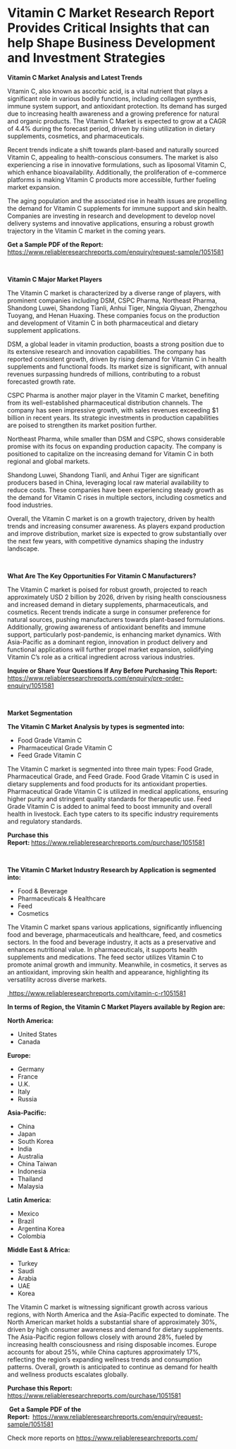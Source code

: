<p><h1>Vitamin C Market Research Report Provides Critical Insights that can help Shape Business Development and Investment Strategies</h1></p><p><strong>Vitamin C Market Analysis and Latest Trends</strong></p>
<p><p>Vitamin C, also known as ascorbic acid, is a vital nutrient that plays a significant role in various bodily functions, including collagen synthesis, immune system support, and antioxidant protection. Its demand has surged due to increasing health awareness and a growing preference for natural and organic products. The Vitamin C Market is expected to grow at a CAGR of 4.4% during the forecast period, driven by rising utilization in dietary supplements, cosmetics, and pharmaceuticals.</p><p>Recent trends indicate a shift towards plant-based and naturally sourced Vitamin C, appealing to health-conscious consumers. The market is also experiencing a rise in innovative formulations, such as liposomal Vitamin C, which enhance bioavailability. Additionally, the proliferation of e-commerce platforms is making Vitamin C products more accessible, further fueling market expansion. </p><p>The aging population and the associated rise in health issues are propelling the demand for Vitamin C supplements for immune support and skin health. Companies are investing in research and development to develop novel delivery systems and innovative applications, ensuring a robust growth trajectory in the Vitamin C market in the coming years.</p></p>
<p><strong>Get a Sample PDF of the Report:&nbsp;</strong> <a href="https://www.reliableresearchreports.com/enquiry/request-sample/1051581?utm_campaign=2245&utm_medium=2&utm_source=Github&utm_content=ia&utm_term=08032025&utm_id=vitamin-c">https://www.reliableresearchreports.com/enquiry/request-sample/1051581</a></p>
<p>&nbsp;</p>
<p><strong>Vitamin C Major Market Players</strong></p>
<p><p>The Vitamin C market is characterized by a diverse range of players, with prominent companies including DSM, CSPC Pharma, Northeast Pharma, Shandong Luwei, Shandong Tianli, Anhui Tiger, Ningxia Qiyuan, Zhengzhou Tuoyang, and Henan Huaxing. These companies focus on the production and development of Vitamin C in both pharmaceutical and dietary supplement applications.</p><p>DSM, a global leader in vitamin production, boasts a strong position due to its extensive research and innovation capabilities. The company has reported consistent growth, driven by rising demand for Vitamin C in health supplements and functional foods. Its market size is significant, with annual revenues surpassing hundreds of millions, contributing to a robust forecasted growth rate.</p><p>CSPC Pharma is another major player in the Vitamin C market, benefiting from its well-established pharmaceutical distribution channels. The company has seen impressive growth, with sales revenues exceeding $1 billion in recent years. Its strategic investments in production capabilities are poised to strengthen its market position further.</p><p>Northeast Pharma, while smaller than DSM and CSPC, shows considerable promise with its focus on expanding production capacity. The company is positioned to capitalize on the increasing demand for Vitamin C in both regional and global markets.</p><p>Shandong Luwei, Shandong Tianli, and Anhui Tiger are significant producers based in China, leveraging local raw material availability to reduce costs. These companies have been experiencing steady growth as the demand for Vitamin C rises in multiple sectors, including cosmetics and food industries.</p><p>Overall, the Vitamin C market is on a growth trajectory, driven by health trends and increasing consumer awareness. As players expand production and improve distribution, market size is expected to grow substantially over the next few years, with competitive dynamics shaping the industry landscape.</p></p>
<p>&nbsp;</p>
<p><strong>What Are The Key Opportunities For Vitamin C Manufacturers?</strong></p>
<p><p>The Vitamin C market is poised for robust growth, projected to reach approximately USD 2 billion by 2026, driven by rising health consciousness and increased demand in dietary supplements, pharmaceuticals, and cosmetics. Recent trends indicate a surge in consumer preference for natural sources, pushing manufacturers towards plant-based formulations. Additionally, growing awareness of antioxidant benefits and immune support, particularly post-pandemic, is enhancing market dynamics. With Asia-Pacific as a dominant region, innovation in product delivery and functional applications will further propel market expansion, solidifying Vitamin C’s role as a critical ingredient across various industries.</p></p>
<p><strong>Inquire or Share Your Questions If Any Before Purchasing This Report:</strong> <a href="https://www.reliableresearchreports.com/enquiry/pre-order-enquiry/1051581?utm_campaign=2245&utm_medium=2&utm_source=Github&utm_content=ia&utm_term=08032025&utm_id=vitamin-c">https://www.reliableresearchreports.com/enquiry/pre-order-enquiry/1051581</a></p>
<p>&nbsp;</p>
<p><strong>Market Segmentation</strong></p>
<p><strong>The Vitamin C Market Analysis by types is segmented into:</strong></p>
<p><ul><li>Food Grade Vitamin C</li><li>Pharmaceutical Grade Vitamin C</li><li>Feed Grade Vitamin C</li></ul></p>
<p><p>The Vitamin C market is segmented into three main types: Food Grade, Pharmaceutical Grade, and Feed Grade. Food Grade Vitamin C is used in dietary supplements and food products for its antioxidant properties. Pharmaceutical Grade Vitamin C is utilized in medical applications, ensuring higher purity and stringent quality standards for therapeutic use. Feed Grade Vitamin C is added to animal feed to boost immunity and overall health in livestock. Each type caters to its specific industry requirements and regulatory standards.</p></p>
<p><strong>Purchase this Report:&nbsp;</strong><a href="https://www.reliableresearchreports.com/purchase/1051581?utm_campaign=2245&utm_medium=2&utm_source=Github&utm_content=ia&utm_term=08032025&utm_id=vitamin-c">https://www.reliableresearchreports.com/purchase/1051581</a></p>
<p>&nbsp;</p>
<p><strong>The Vitamin C Market Industry Research by Application is segmented into:</strong></p>
<p><ul><li>Food & Beverage</li><li>Pharmaceuticals & Healthcare</li><li>Feed</li><li>Cosmetics</li></ul></p>
<p><p>The Vitamin C market spans various applications, significantly influencing food and beverage, pharmaceuticals and healthcare, feed, and cosmetics sectors. In the food and beverage industry, it acts as a preservative and enhances nutritional value. In pharmaceuticals, it supports health supplements and medications. The feed sector utilizes Vitamin C to promote animal growth and immunity. Meanwhile, in cosmetics, it serves as an antioxidant, improving skin health and appearance, highlighting its versatility across diverse markets.</p></p>
<p><a href="https://www.reliableresearchreports.com/vitamin-c-r1051581?utm_campaign=2245&utm_medium=2&utm_source=Github&utm_content=ia&utm_term=08032025&utm_id=vitamin-c">&nbsp;https://www.reliableresearchreports.com/vitamin-c-r1051581</a></p>
<p><strong>In terms of Region, the Vitamin C Market Players available by Region are:</strong></p>
<p>
    <p> <strong> North America: </strong>
        <ul>
            <li>United States</li>
            <li>Canada</li>
        </ul>
        </p> 
    <p> <strong> Europe: </strong>
        <ul>
            <li>Germany</li>
            <li>France</li>
            <li>U.K.</li>
            <li>Italy</li>
            <li>Russia</li>
        </ul>
        </p> 
    <p> <strong> Asia-Pacific: </strong>
        <ul>
            <li>China</li>
            <li>Japan</li>
            <li>South Korea</li>
            <li>India</li>
            <li>Australia</li>
            <li>China Taiwan</li>
            <li>Indonesia</li>
            <li>Thailand</li>
            <li>Malaysia</li>
        </ul>
        </p> 
    <p> <strong> Latin America: </strong>
        <ul>
            <li>Mexico</li>
            <li>Brazil</li>
            <li>Argentina Korea</li>
            <li>Colombia</li>
        </ul>
        </p> 
    <p> <strong> Middle East & Africa: </strong>
        <ul>
            <li>Turkey</li>
            <li>Saudi</li>
            <li>Arabia</li>
            <li>UAE</li>
            <li>Korea</li>
        </ul>
    </p>
    </p>
<p><p>The Vitamin C market is witnessing significant growth across various regions, with North America and the Asia-Pacific expected to dominate. The North American market holds a substantial share of approximately 30%, driven by high consumer awareness and demand for dietary supplements. The Asia-Pacific region follows closely with around 28%, fueled by increasing health consciousness and rising disposable incomes. Europe accounts for about 25%, while China captures approximately 17%, reflecting the region’s expanding wellness trends and consumption patterns. Overall, growth is anticipated to continue as demand for health and wellness products escalates globally.</p></p>
<p><strong>Purchase this Report: </strong><a href="https://www.reliableresearchreports.com/purchase/1051581?utm_campaign=2245&utm_medium=2&utm_source=Github&utm_content=ia&utm_term=08032025&utm_id=vitamin-c">https://www.reliableresearchreports.com/purchase/1051581</a></p>
<p>&nbsp;<strong>Get a Sample PDF of the Report:&nbsp;&nbsp;</strong><a href="https://www.reliableresearchreports.com/enquiry/request-sample/1051581?utm_campaign=2245&utm_medium=2&utm_source=Github&utm_content=ia&utm_term=08032025&utm_id=vitamin-c">https://www.reliableresearchreports.com/enquiry/request-sample/1051581</a></p>
<p><strong></strong></p>
<p>Check more reports on <a href="https://www.reliableresearchreports.com/?utm_campaign=2245&utm_medium=2&utm_source=Github&utm_content=ia&utm_term=08032025&utm_id=vitamin-c">https://www.reliableresearchreports.com/</a></p>